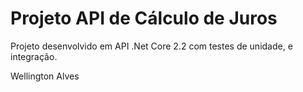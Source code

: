 # Projeto API de Cálculo de Juros

Projeto desenvolvido em API .Net Core 2.2 com testes de unidade, e integração.

Wellington Alves
